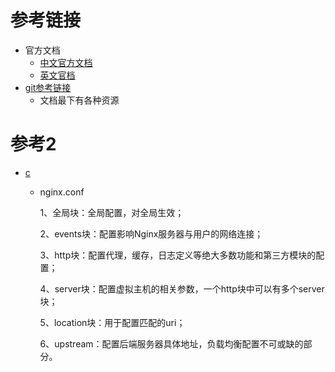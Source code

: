 # 参考链接

- 官方文档
  - [中文官方文档](https://blog.redis.com.cn/doc/example/loadbanlance.html)
  - [英文官档](http://nginx.org/en/docs/http/ngx_http_upstream_module.html#upstream)
- [git参考链接](https://github.com/dunwu/nginx-tutorial)
  - 文档最下有各种资源



# 参考2

- [c](https://blog.csdn.net/qq_42327944/article/details/124679374?ops_request_misc=%257B%2522request%255Fid%2522%253A%2522166191002516781667835856%2522%252C%2522scm%2522%253A%252220140713.130102334.pc%255Fall.%2522%257D&request_id=166191002516781667835856&biz_id=0&utm_medium=distribute.pc_search_result.none-task-blog-2~all~first_rank_ecpm_v1~pc_rank_34-5-124679374-null-null.142^v42^pc_rank_34,185^v2^control&utm_term=%E6%B5%8B%E8%AF%95Nginx%20%E6%80%8E%E4%B9%88%E4%B8%B4%E6%97%B6%E8%8E%B7%E5%8F%96%E4%B8%80%E4%B8%AA%E5%9F%9F%E5%90%8D&spm=1018.2226.3001.4187)

  - nginx.conf

    1、全局块：全局配置，对全局生效；

    2、events块：配置影响Nginx服务器与用户的网络连接；

    3、http块：配置代理，缓存，日志定义等绝大多数功能和第三方模块的配置；

    4、server块：配置虚拟主机的相关参数，一个http块中可以有多个server块；

    5、location块：用于配置匹配的uri；

    6、upstream：配置后端服务器具体地址，负载均衡配置不可或缺的部分。
    